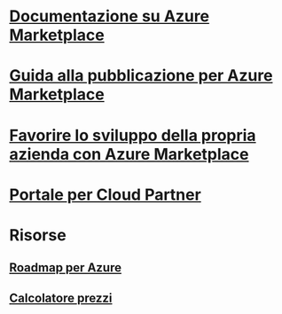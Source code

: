# [Documentazione su Azure Marketplace](index.md)

# [Guida alla pubblicazione per Azure Marketplace](marketplace-publishers-guide.md)
# [Favorire lo sviluppo della propria azienda con Azure Marketplace](grow-your-business-azure-marketplace.md)
# [Portale per Cloud Partner](./cloud-partner-portal/cloud-partner-portal-what-is-the-cloud-partner-portal.md)
# Risorse
## [Roadmap per Azure](https://azure.microsoft.com/roadmap/)
## [Calcolatore prezzi](https://azure.microsoft.com/pricing/calculator/)
